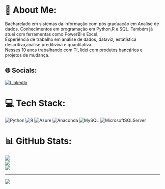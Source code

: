 # 💫 About Me:
Bacharelado em sistemas da informação com pós graduação em Analise de dados. 
Conhecimentos em programação em Python,R e SQL. Também já atuei com ferramentas como PowerBI e Excel.<br>Experiência de trabalho em análise de dados, dataviz, estatística descritiva,analise preditiviva e quantitativa.<br>Nesses 10 anos trabalhando com TI, lidei com produtos bancários e projetos de mudança.


## 🌐 Socials:
[![LinkedIn](https://img.shields.io/badge/LinkedIn-%230077B5.svg?logo=linkedin&logoColor=white)](https://linkedin.com/in/https://www.linkedin.com/in/alan-almeida-da-silva-andrade-84092763/) 

# 💻 Tech Stack:
![Python](https://img.shields.io/badge/python-3670A0?style=for-the-badge&logo=python&logoColor=ffdd54) ![R](https://img.shields.io/badge/r-%23276DC3.svg?style=for-the-badge&logo=r&logoColor=white) ![Azure](https://img.shields.io/badge/azure-%230072C6.svg?style=for-the-badge&logo=azure-devops&logoColor=white) ![Anaconda](https://img.shields.io/badge/Anaconda-%2344A833.svg?style=for-the-badge&logo=anaconda&logoColor=white) ![MySQL](https://img.shields.io/badge/mysql-%2300f.svg?style=for-the-badge&logo=mysql&logoColor=white) ![MicrosoftSQLServer](https://img.shields.io/badge/Microsoft%20SQL%20Sever-CC2927?style=for-the-badge&logo=microsoft%20sql%20server&logoColor=white)
# 📊 GitHub Stats:
![](https://github-readme-stats.vercel.app/api?username=Alan-DSA&theme=dark&hide_border=false&include_all_commits=true&count_private=true)<br/>
![](https://github-readme-streak-stats.herokuapp.com/?user=Alan-DSA&theme=dark&hide_border=false)<br/>
![](https://github-readme-stats.vercel.app/api/top-langs/?username=Alan-DSA&theme=dark&hide_border=false&include_all_commits=true&count_private=true&layout=compact)

---
[![](https://visitcount.itsvg.in/api?id=Alan-DSA&icon=0&color=0)](https://visitcount.itsvg.in)

<!-- Proudly created with GPRM ( https://gprm.itsvg.in ) -->
